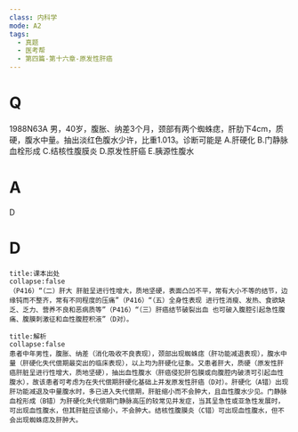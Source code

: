 ```yaml
---
class: 内科学
mode: A2
tags:
  - 真题
  - 医考帮
  - 第四篇-第十六章-原发性肝癌
---
```


# Q
1988N63A 男，40岁，腹胀、纳差3个月，颈部有两个蜘蛛痣，肝肋下4cm，质硬，腹水中量。抽出淡红色腹水少许，比重1.013。诊断可能是
A.肝硬化
B.门静脉血栓形成
C.结核性腹膜炎
D.原发性肝癌
E.胰源性腹水

# A
D
# D
```ad-note
title:课本出处
collapse:false
（P416）“（二）肝大 肝脏呈进行性增大，质地坚硬，表面凸凹不平，常有大小不等的结节，边缘钝而不整齐，常有不同程度的压痛”（P416）“（五）全身性表现 进行性消瘦、发热、食欲缺乏、乏力、营养不良和恶病质等”（P416）“（三）肝癌结节破裂出血 也可破入腹腔引起急性腹痛、腹膜刺激征和血性腹腔积液”（D对）。
```

```ad-summary
title:解析
collapse:false
患者中年男性，腹胀、纳差（消化吸收不良表现），颈部出现蜘蛛痣（肝功能减退表现），腹水中量（肝硬化失代偿期最突出的临床表现），以上均为肝硬化征象。又患者肝大，质硬（原发性肝癌肝脏呈进行性增大，质地坚硬），抽出血性腹水（肝癌侵犯肝包膜或向腹腔内破溃可引起血性腹水），故该患者可考虑为在失代偿期肝硬化基础上并发原发性肝癌（D对）。肝硬化（A错）出现肝功能减退及中量腹水时，多已进入失代偿期，肝脏缩小而不会肿大，且血性腹水少见。门静脉血栓形成（B错）为肝硬化失代偿期门静脉高压的较常见并发症，当其呈急性或亚急性发展时，可出现血性腹水，但其肝脏应该缩小，不会肿大。结核性腹膜炎（C错）可出现血性腹水，但不会出现蜘蛛痣及肝肿大。
```

